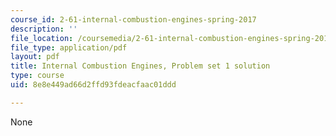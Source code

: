 ```yaml
---
course_id: 2-61-internal-combustion-engines-spring-2017
description: ''
file_location: /coursemedia/2-61-internal-combustion-engines-spring-2017/8e8e449ad66d2ffd93fdeacfaac01ddd_MIT2_61S17_ps1_soln.pdf
file_type: application/pdf
layout: pdf
title: Internal Combustion Engines, Problem set 1 solution
type: course
uid: 8e8e449ad66d2ffd93fdeacfaac01ddd

---
```

None
